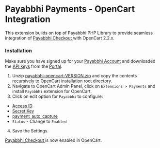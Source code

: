 # Payabbhi Payments - OpenCart Integration

This extension builds on top of Payabbhi PHP Library to provide seamless integration of [Payabbhi Checkout ](https://payabbhi.com/docs/checkout) with OpenCart 2.2.x.


### Installation

Make sure you have signed up for your [Payabbhi Account](https://payabbhi.com/docs/account) and downloaded the [API keys](https://payabbhi.com/docs/account/#api-keys) from the [Portal](https://payabbhi.com/portal).

1. Unzip [payabbhi-opencart-VERSION.zip](https://github.com/payabbhi/payabbhi-opencart/releases) and copy the contents recursively to OpenCart installation root directory.
2. Navigate to OpenCart Admin Panel, click on `Extensions > Payments` and install `Payabbhi` extension for OpenCart.
3. Click on edit option for `Payabbhi` to configure:
  - [Access ID](https://payabbhi.com/docs/account/#api-keys)
  - [Secret Key](https://payabbhi.com/docs/account/#api-keys)
  - [payment_auto_capture](https://payabbhi.com/docs/api/#create-an-order)
  - `Status` - Change to `Enabled`
4.  Save the Settings.

[Payabbhi Checkout ](https://payabbhi.com/docs/checkout) is now enabled in OpenCart.
